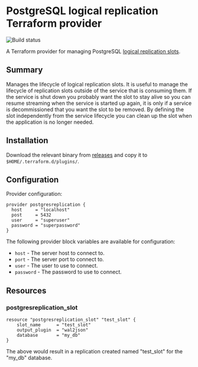# PostgreSQL logical replication Terraform provider

![Build status](https://github.com/form3tech-oss/terraform-provider-postgresreplication/actions/workflows/ci.yaml/badge.svg)

A Terraform provider for managing PostgreSQL [logical replication slots](https://www.postgresql.org/docs/9.5/logicaldecoding-walsender.html).

## Summary

Manages the lifecycle of logical replication slots. It is useful to manage the lifecycle of replication slots outside of the
service that is consuming them. If the service is shut down you probably want the slot to stay alive so you can
resume streaming when the service is started up again, it is only if a service is decommissioned that you want
the slot to be removed. By defining the slot independently from the service lifecycle you can clean up the slot when the
application is no longer needed.

## Installation

Download the relevant binary from [releases](https://github.com/form3tech-oss/terraform-provider-postgresreplication/releases) and copy it to `$HOME/.terraform.d/plugins/`.

## Configuration

Provider configuration:

```hcl-terraform
provider postgresreplication {
  host     = "localhost"
  post     = 5432
  user     = "superuser"
  password = "superpassword"
}
```

The following provider block variables are available for configuration:

- `host` - The server host to connect to.
- `port` - The server port to connect to.
- `user` - The user to use to connect.
- `password` - The password to use to connect.

## Resources

### postgresreplication_slot

```hcl-terraform
resource "postgresreplication_slot" "test_slot" {
    slot_name 	   = "test_slot"
    output_plugin  = "wal2json"
    database       = "my_db"
}
```

The above would result in a replication created named "test_slot" for the "my_db" database.
